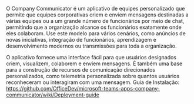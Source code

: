 O Company Communicator é um aplicativo de equipes personalizado que permite que equipes corporativas criem e enviem mensagens destinadas a várias equipes ou a um grande número de funcionários por meio de chat, permitindo que a organização alcance os funcionários exatamente onde eles colaboram. Use este modelo para vários cenários, como anúncios de novas iniciativas, integração de funcionários, aprendizagem e desenvolvimento modernos ou transmissões para toda a organização.

O aplicativo fornece uma interface fácil para que usuários designados criem, visualizem, colaborem e enviem mensagens. É também uma base para a construção de recursos de comunicação direcionados personalizados, como telemetria personalizada sobre quantos usuários reconheceram ou interagiram com uma mensagem.
Guia de Instalação: https://github.com/OfficeDev/microsoft-teams-apps-company-communicator/wiki/Deployment-guide
